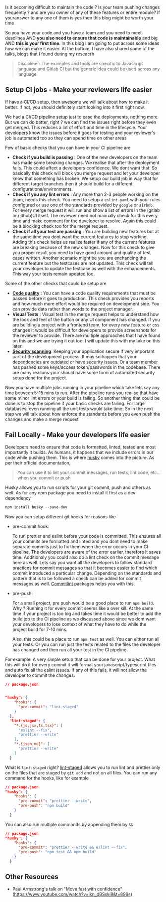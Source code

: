 Is it becoming difficult to maintain the code ? Is your team pushing changes frequently ? and are you owner of any of these features or entire module? If youranswer to any one of them is yes then this blog might be worth your time

So you have your code and you have a team and you need to meet deadlines AND **you also need to ensure that code is maintainable** and big AND **this is your first time**. In this blog I am going to put across some ideas how we can make it easier. At the bottom, I have also shared some of the talks, blogs that I found during my reseacrh

> Disclaimer: The examples and tools are specific to Javascript language and Gitlab CI but the generic idea could be used across any language

## **Setup CI jobs** - Make your reviewers life easier

If have a CI/CD setup, then awesome we will talk about how to make it better. If not, you should definitely start looking into it first right now. 

We had a CI/CD pipeline setup just to ease the deployments, nothing more. But we can do better, right ? we can find the issues right before they even get merged. This reduces a lot of effort and time in the lifecycle. Your developers know the issues before it goes for testing and your reviewer's job is automated too so they can spend time on other areas 

Few of basic checks that you can have in your CI pipeline are

 - **Check if you build is passing** : One of the new developers on the team has made some breaking changes. We realise that after the deployment fails. This could affect a developers confidence. We dont want that. So basically this check will block you merge request and let your developer know that something has broken. We setup our build job in way that for different target branches then it should build for a different configurations/environments.
 - **Check if you any lint errors** : Any more than 2-3 people working on the team, needs this check. You need to setup a `eslint.yaml` with your rules configured or use one of the standards provided by `google` or `airbnb`. For every merge request it will run and show a list of errors in the (gitlab or github)UI itself. The reviewer need not manually check for this every time and make comment for the developer to resolve. Again this could be a blocking check too for the merge request.
 - **Check if all your test are passing** : You are building new features but at the same time you dont want the current features to stop working. Adding this check helps us realize faster if any of the current features are breaking because of the new changes. Now for this check to give you proper result you need to have good amount and quality of test cases written. Another scenario might be you are enchancing the current feature but the testcases are not updated. This check will tell your developer to update the testcase as well with the enhancements. This way your tests remain updated too.

Some of the other checks that could be setup are

-  **[Code quality](https://docs.gitlab.com/ee/user/project/merge_requests/code_quality.html)** : You can have a code quality requirements that must be passed before it goes to production. This check provides you reports and how much more effort would be required on development side. You can provide data rather than words to the project manager. 
- **Visual Tests** : Visual test in the merge request helps to understand how the look and feel of the button or any UI component has changed. If you are building a project with a frontend team, for every new feature or css changes it would be difficult for developers to provide screenshots for the reviewer to provide. There are multiple approaches that I have found on this and we are trying it out too. I will update this with my take on this later.
- **[Security scanning](https://docs.gitlab.com/ee/user/application_security/)**: Keeping your application secure if very important part of the development process. It may so happen that your dependencies are outdated or have security issues. Or a team member has pushed some keys/access token/passwords in the codebase. There are many reasons your should have some form of automated security setup done for the project.

Now you have multiple jobs running in your pipeline which take lets say any time between 5-15 mins to run. After the pipeline runs you realise that have some minor lint errors or your build is failing. So another thing that could be done is to stop the pipeline if your basic checks are failing. For large databases, even running all the unit tests would take time. So in the next step we will talk about how enforce the standards before you even push the changes and make a merge request

## **Fail Locally** - Make your developers life easier

Developers need to ensure that code is formatted, linted, tested and most importantly it builds. As humans, it happens that we include errors in our code while pushing them. This is where [husky](https://www.npmjs.com/package/husky) comes into the picture. As per their official documentation,

> You can use it to lint your commit messages, run tests, lint code, etc... when you commit or push

Husky allows you to run scripts for your git commit, push and others as well. As for any npm package you need to install it first as a dev dependency

```javascript
npm install husky --save-dev
```

Now you can setup different git hooks for reasons like

 - pre-commit hook: 
 
      To run prettier and eslint before your code is committed. This ensures all your commits are formatted and linted and you dont need to make separate commits just to fix them when the error occurs in your CI pipeline. The developers are aware of the error earlier, therefore it saves time. Additionaly you could also do a lint check on the commit message here as well. Lets say you want all the developers to follow standard practices for commit messages so that it becomes easier to find which commit introduced a particular change. Depending on the standards and pattern that is to be followed a check can be added for commit messages as well. [Commitlint](https://www.npmjs.com/package/commitlint) packages helps you with this.
      
 - pre-push: 
 
      For a small project, pre push would be a good place to run `npm build`. Why ? Running it for every commit seems like a over kill. At the same time if your project is too big and takes time it would be better to add the build job to the CI pipeline as we discussed above since we dont want your developers to lose context of what they have to do while the project build for 7-10 mins.
      
      Also, this could be a place to run `npm test` as well. You can either run all your tests. Or you can run just the tests related to the files the developer has changed and then run all your test in the CI pipeline.



For example: A very simple setup that can be done for your project. What this will do it for every commit it will format your javascript/typescript files and auto fix all the eslint issues. If any of this fails, it will not allow the developer to commit the changes.  

```json
// package.json


"husky": {
    "hooks": {
      "pre-commit": "lint-staged"
    }
  },
  "lint-staged": {
    "*.{js,jsx,ts,tsx}": [
      "eslint --fix",
      "prettier --write"
    ],
    "*.{json,md}": [
      "prettier --write"
    ]
  }

```

What is `lint-staged` right? [lint-staged](https://www.npmjs.com/package/lint-staged) allows you to run lint and prettier only on the files that are staged by `git add` and not on all files. You can run any command for the hooks, like for example


```json
// package.json
"husky": {
    "hooks": {
      "pre-commit": "prettier --write",
      "pre-push": "npm build"
    }
  }

```

You can also run multiple commands by appending them by `&&` 

```json
// package.json
"husky": {
    "hooks": {
      "pre-commit": "prettier --write && eslint --fix",
      "pre-push": "npm test && npm build"
    }
  }

```


## Other Resources

- Paul Armstrong's talk on "Move fast with confidence"(https://www.youtube.com/watch?v=ikn_dBSski8&t=899s)

  
